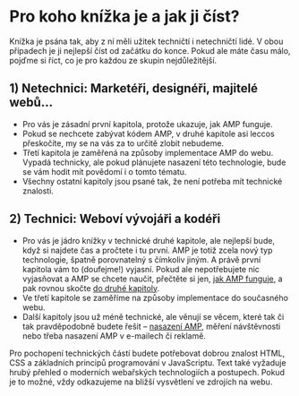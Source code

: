 # Pro koho knížka je a jak ji číst?

Knížka je psána tak, aby z ní měli užitek techničtí i netechničtí lidé. V obou případech je ji nejlepší číst od začátku do konce. Pokud ale máte času málo, pojďme si říct, co je pro každou ze skupin nejdůležitější.

## 1) Netechnici: Marketéři, designéři, majitelé webů…

* Pro vás je zásadní první kapitola, protože ukazuje, jak AMP funguje.
* Pokud se nechcete zabývat kódem AMP, v druhé kapitole asi leccos přeskočíte, my se na vás za to určitě zlobit nebudeme.
* Třetí kapitola je zaměřená na způsoby implementace AMP do webu. Vypadá technicky, ale pokud plánujete nasazení této technologie, bude se vám hodit mít povědomí i o tomto tématu.
* Všechny ostatní kapitoly jsou psané tak, že není potřeba mít technické znalosti.

## 2) Technici: Weboví vývojáři a kodéři

* Pro vás je jádro knížky v technické druhé kapitole, ale nejlepší bude, když si najdete čas a pročtete i tu první. AMP je totiž zcela nový typ technologie, špatně porovnatelný s čímkoliv jiným. A právě první kapitola vám to (doufejme!) vyjasní. Pokud ale nepotřebujete nic vyjasňovat a AMP se chcete naučit, přečtěte si jen, [jak AMP funguje](https://docs.google.com/document/d/1XMh2nfYmtF-6FOnurl5Lthh1DrSp-YpLH-C2hHT2z_s/edit#heading=h.jijewz14pjdl), a pak rovnou skočte [do druhé kapitoly](https://docs.google.com/document/d/1KlgHJgs5fpjKdz3yzihwXDJR131zUBERtxoG1kzHu_Q/edit#heading=h.edgkrmuhmtcc).
* Ve třetí kapitole se zaměříme na způsoby implementace do současného webu.
* Další kapitoly jsou už méně technické, ale věnují se věcem, které tak či tak pravděpodobně budete řešit – [nasazení AMP](https://docs.google.com/document/d/1YmTS-qnDTYPJMHpMQOlPP46IcnfF0wHkv0sDVI8QyzU/edit#heading=h.6405ypalmqx8), měření návštěvnosti nebo třeba nasazení AMP v e-mailech či reklamě.

Pro pochopení technických částí budete potřebovat dobrou znalost HTML, CSS a základních principů programování v JavaScriptu. Text také vyžaduje hrubý přehled o moderních webařských technologiích a postupech. Pokud je to možné, vždy odkazujeme na bližší vysvětlení ve zdrojích na webu.
